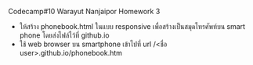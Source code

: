 Codecamp#10
Warayut Nanjaipor
Homework 3
   - ให้สร้าง phonebook.html ในแบบ responsive เพื่อสร้างเป็นสมุดโทรศัพท์บน smart phone โดยส่งไฟล์ไว้ที่ github.io
   - ใช้ web browser บน smartphone เข้าไปที่  url /<ชื่อ user>.github.io/phonebook.htm